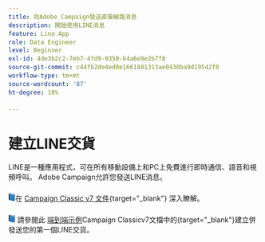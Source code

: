 ```yaml
---
title: 向Adobe Campaign發送直接線路消息
description: 開始使用LINE消息
feature: Line App
role: Data Engineer
level: Beginner
exl-id: 4de3b2c2-7eb7-4fd9-9350-64a6e9e2b7f8
source-git-commit: c44fb2de4ed0e1661801313ae0430ba9d19542f0
workflow-type: tm+mt
source-wordcount: '87'
ht-degree: 18%

---
```


# 建立LINE交貨

LINE是一種應用程式，可在所有移動設備上和PC上免費進行即時通信、語音和視頻呼叫。 Adobe Campaign允許您發送LINE消息。


![](../assets/do-not-localize/book.png)在 [Campaign Classic v7 文件](https://experienceleague.adobe.com/docs/campaign-classic/using/sending-messages/line-channel.html?lang=zh-Hant){target=&quot;_blank&quot;} 深入瞭解。

![](../assets/do-not-localize/book.png) 請參閱此 [端到端示例](https://experienceleague.adobe.com/docs/campaign-classic/using/sending-messages/line-channel.html#example--create-and-send-a-personalized-line-message)Campaign Classicv7文檔中的{target=&quot;_blank&quot;}建立併發送您的第一個LINE交貨。
